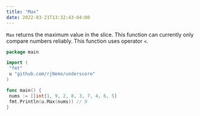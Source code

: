 ```yaml
---
title: "Max"
date: 2022-03-21T13:32:43-04:00
---
```


`Max` returns the maximum value in the slice. This function can currently only compare numbers reliably. This function
uses operator `<`.

```go
package main

import (
 "fmt"
 u "github.com/rjNemo/underscore"
)

func main() {
 nums := []int{1, 9, 2, 8, 3, 7, 4, 6, 5}
 fmt.Println(u.Max(nums)) // 9
}
```
